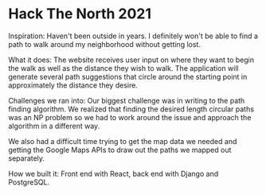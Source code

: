 # Hack The North 2021

Inspiration: 
Haven't been outside in years. I definitely won't be able to find a path to walk around my neighborhood without getting lost.


What it does: 
The website receives user input on where they want to begin the walk as well as the distance they wish to walk. The application will generate several path suggestions that circle around the starting point in approximately the distance they desire.


Challenges we ran into: 
Our biggest challenge was in writing to the path finding algorithm. We realized that finding the desired length circular paths was an NP problem so we had to work around the issue and approach the algorithm in a different way.

We also had a difficult time trying to get the map data we needed and getting the Google Maps APIs to draw out the paths we mapped out separately.


How we built it:
Front end with React, back end with Django and PostgreSQL. 


